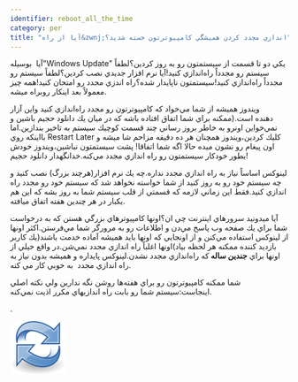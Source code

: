```yaml
---
identifier: reboot_all_the_time
category: per
title: "آيا از راه&zwnj;اندازي مجدد كردن هميشگي كامپيوترتون خسته شديد؟"
---
```


آيا&nbsp; بوسيله"Windows Update" يكي دو تا قسمت از سيستمتون رو به روز
كردين؟لطفاً سيستم رو مجدداً راه&zwnj;اندازي كنيد!آيا نرم افزار جديدي
نصب كردين؟لطفاً سيستم رو مجدداً راه&zwnj;اندازي كنيد!سيستمتون ناپايدار
شده؟راه اندزي مجدد رو امتحان كنيد!همه چيز معمولاً بعد اينكار روبراه
ميشه.<br />

ويندوز هميشه از شما مي&zwnj;خواد كه كامپيوترتون رو مجدد راه&zwnj;اندازي
كنيد واين آزار دهنده&nbsp;است.(ممكنه براي شما اتفاق افتاده باشه كه در ميان
يك دانلود حجيم باشين و نمي&zwnj;خواين اونرو به خاطر بروز رساني چند قسمت
كوچيك سيستم به تاخير بندازين.اما بااينكه روي Restart Later كليك
كردين،ويندوز همچنان هر ده دقيقه مزاحم شا ميشه و اون پيغام رو نشون ميده
حالا اگه شما اتفاقا! پشت سيستمتون نباشين،ويندوز خودش بطور خودكار
سيستمتون رو راه اندازي مجدد مي&zwnj;كنه.خدانگهدار دانلود حجيم!<br />

لينوكس اساساً نياز به راه&zwnj;&zwnj; اندازي مجدد نداره.چه يك نرم
افزار(هرچند بزرگ) نصب كنيد و چه سيستم خود رو به روز كنيد از شما خواسته
نخواهد شد كه سيستم خود رو مجدد راه اندازي كنيد.فقط اين زماني لازمه كه
قسمتي از قلب سيستم شما به روز بشه كه اين هم يكبار در هر چندين هفته
اتفاق ميافته.

آيا ميدونيد سرورهاي اينترنت چي&zwnj; ان؟اونها كامپيوترهاي بزرگي هستن
كه به درخواست شما براي يك صفحه وب پاسخ مي&zwnj;دن و اطلاعات رو به
مرورگر شما مي&zwnj;فرستن.اكثر اونها از لينوكس استفاده مي&zwnj;كنن و از
اونجايي كه اونها بايد هميشه آماده خدمت باشند(يك كاربر بازديد كننده
ممكنه هر لحظه بياد)اونها اغلباً راه اندازي مجدد نمي&zwnj;شن.در واقع
خيلي از اونها براي <span style="font-weight: bold;">جندين ساله </span>كه راه&zwnj;اندازي مجدد نشدن.لينوكس پايداره و هميشه بدون نياز به راه اندازي مجدد &nbsp;به خوبي كار مي كنه.

شما ممكنه كامپيوترتون رو براي هفته&zwnj;ها روشن نگه ندارين ولي نكته
اصلي اينجاست:سيستم شما رو بابت راه اندازيهاي مكرر اذيت نمي&zwnj;كنه.

.



<img src="/img/reboot_all_the_time_thumb.png">






